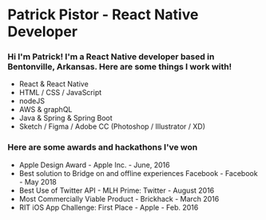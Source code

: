 # Patrick Pistor - React Native Developer

### Hi I'm Patrick! I'm a React Native developer based in Bentonville, Arkansas. Here are some things I work with!
 * React & React Native 
 * HTML / CSS / JavaScript 
 * nodeJS 
 * AWS & graphQL 
 * Java & Spring & Spring Boot 
 * Sketch / Figma / Adobe CC (Photoshop / Illustrator / XD)  

### Here are some awards and hackathons I've won 
* Apple Design Award - Apple Inc. - June, 2016
* Best solution to Bridge on and offline experiences Facebook - Facebook - May 2018
* Best Use of Twitter API - MLH Prime: Twitter - August 2016
* Most Commercially Viable Product - Brickhack - March 2016
* RIT iOS App Challenge: First Place - Apple - Feb. 2016
